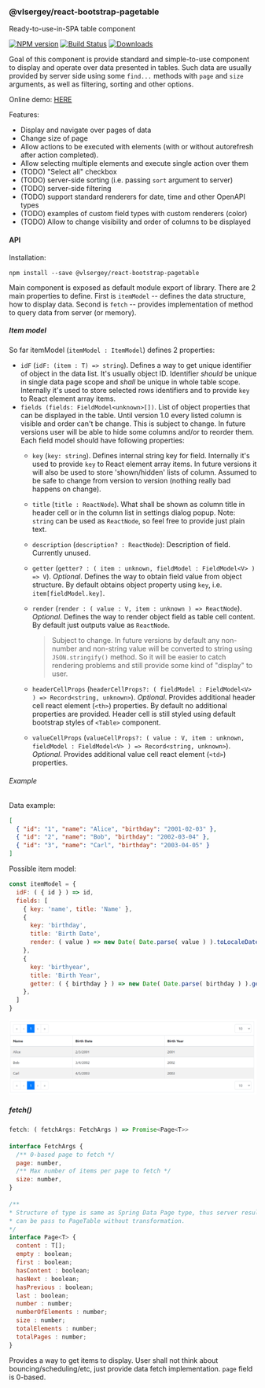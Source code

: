 ### @vlsergey/react-bootstrap-pagetable

Ready-to-use-in-SPA table component

[![NPM version][npm-image]][npm-url]
[![Build Status][travis-image]][travis-url]
[![Downloads][downloads-image]][downloads-url]

Goal of this component is provide standard and simple-to-use component to display and operate over data presented in tables. Such data are usually provided by server side using some `find...` methods with `page` and `size` arguments, as well as filtering, sorting and other options.

Online demo: [HERE](https://vlsergey.github.io/react-bootstrap-pagetable/)

Features:
* Display and navigate over pages of data
* Change size of page
* Allow actions to be executed with elements (with or without autorefresh after action completed).
* Allow selecting multiple elements and execute single action over them
* (TODO) "Select all" checkbox
* (TODO) server-side sorting (i.e. passing `sort` argument to server)
* (TODO) server-side filtering
* (TODO) support standard renderers for date, time and other OpenAPI types
* (TODO) examples of custom field types with custom renderers (color)  
* (TODO) Allow to change visibility and order of columns to be displayed

#### API

Installation:
```
npm install --save @vlsergey/react-bootstrap-pagetable
```

Main component is exposed as default module export of library.
There are 2 main properties to define. First is `itemModel` -- defines the data
structure, how to display data. Second is `fetch` -- provides implementation
of method to query data from server (or memory).

##### Item model
So far itemModel (`itemModel : ItemModel`) defines 2 properties:

* `idF` (`idF: (item : T) => string`). Defines a way to get unique
identifier of object in the data list. It's usually object ID. Identifier
*should* be unique in single data page scope and *shall* be unique in whole
table scope. Internally it's used to store selected rows identifiers and to
provide `key` to React element array items.
* `fields (fields: FieldModel<unknown>[])`. List of object properties that can
be displayed in the table. Until version 1.0 every listed column is visible and
order can't be change. This is subject to change. In future versions user will
be able to hide some columns and/or to reorder them. Each field model should
have following properties:
  * `key` (`key: string`). Defines internal string key for field. Internally
  it's used to provide `key` to React element array items. In future versions
  it will also be used to store 'shown/hidden' lists of column. Assumed to be
  safe to change from version to version (nothing really bad happens on change).
  * `title` (`title : ReactNode`). What shall be shown as column title in header
  cell or in the column list in settings dialog popup. Note: `string` can be
  used as `ReactNode`, so feel free to provide just plain text.
  * `description` (`description? : ReactNode`): Description of field. Currently
  unused.
  * `getter` (`getter? : ( item : unknown, fieldModel : FieldModel<V> ) => V`).
  _Optional_. Defines the way to obtain field value from object structure. By
  default obtains object property using `key`, i.e. `item[fieldModel.key]`.
  * `render` (`render : ( value : V, item : unknown ) => ReactNode`). _Optional_.
  Defines the way to render object field as table cell content. By default
  just outputs value as `ReactNode`.
    > Subject to change. In future versions by default any non-number and
    non-string value will be converted to string using `JSON.stringify()` method.
    So it will be easier to catch rendering problems and still provide some kind
     of "display" to user.

  * `headerCellProps` (`headerCellProps?: ( fieldModel : FieldModel<V> ) => Record<string, unknown>`).
  _Optional_. Provides additional header cell react element (`<th>`) properties.
  By default no additional properties are provided. Header cell is still styled
  using default bootstrap styles of `<Table>` component.
  * `valueCellProps` (`valueCellProps?: ( value : V, item : unknown, fieldModel : FieldModel<V> ) => Record<string, unknown>`).
  _Optional_. Provides additional value cell react element (`<td>`) properties.

###### Example

Data example:
```json
[
  { "id": "1", "name": "Alice", "birthday": "2001-02-03" },
  { "id": "2", "name": "Bob", "birthday": "2002-03-04" },
  { "id": "3", "name": "Carl", "birthday": "2003-04-05" }
]
```

Possible item model:
```javascript
const itemModel = {
  idF: ( { id } ) => id,
  fields: [
    { key: 'name', title: 'Name' },
    {
      key: 'birthday',
      title: 'Birth Date',
      render: ( value ) => new Date( Date.parse( value ) ).toLocaleDateString(),
    },
    {
      key: 'birthyear',
      title: 'Birth Year',
      getter: ( { birthday } ) => new Date( Date.parse( birthday ) ).getFullYear(),
    },
  ]
}
```

![](docs-images/readme-example.png)

##### fetch()

```javascript
fetch: ( fetchArgs: FetchArgs ) => Promise<Page<T>>

interface FetchArgs {
  /** 0-based page to fetch */
  page: number,
  /** Max number of items per page to fetch */
  size: number,
}

/**
* Structure of type is same as Spring Data Page type, thus server result
* can be pass to PageTable without transformation.
*/
interface Page<T> {
  content : T[];
  empty : boolean;
  first : boolean;
  hasContent : boolean;
  hasNext : boolean;
  hasPrevious : boolean;
  last : boolean;
  number : number;
  numberOfElements : number;
  size : number;
  totalElements : number;
  totalPages : number;
}
```
Provides a way to get items to display. User shall not think about bouncing/scheduling/etc,
just provide data fetch implementation. `page` field is 0-based.

[npm-image]: https://img.shields.io/npm/v/@vlsergey/react-bootstrap-pagetable.svg?style=flat-square
[npm-url]: https://npmjs.org/package/@vlsergey/react-bootstrap-pagetable
[travis-image]: https://travis-ci.com/vlsergey/react-bootstrap-pagetable.svg?branch=master
[travis-url]: https://travis-ci.com/vlsergey/react-bootstrap-pagetable
[downloads-image]: http://img.shields.io/npm/dm/@vlsergey/react-bootstrap-pagetable.svg?style=flat-square
[downloads-url]: https://npmjs.org/package/@vlsergey/react-bootstrap-pagetable
